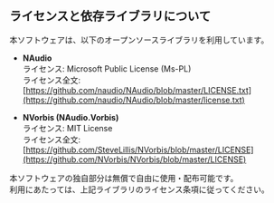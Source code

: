 ## ライセンスと依存ライブラリについて

本ソフトウェアは、以下のオープンソースライブラリを利用しています。

- **NAudio**  
  ライセンス: Microsoft Public License (Ms-PL)  
  ライセンス全文: [https://github.com/naudio/NAudio/blob/master/LICENSE.txt](https://github.com/naudio/NAudio/blob/master/license.txt)

- **NVorbis (NAudio.Vorbis)**  
  ライセンス: MIT License  
  ライセンス全文: [https://github.com/SteveLillis/NVorbis/blob/master/LICENSE](https://github.com/NVorbis/NVorbis/blob/master/LICENSE)

本ソフトウェアの独自部分は無償で自由に使用・配布可能です。  
利用にあたっては、上記ライブラリのライセンス条項に従ってください。
